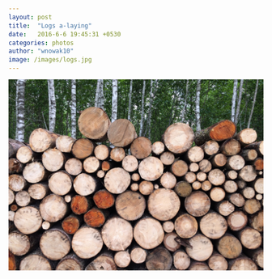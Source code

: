 ```yaml
---
layout: post
title:  "Logs a-laying"
date:   2016-6-6 19:45:31 +0530
categories: photos
author: "wnowak10"
image: /images/logs.jpg
---
```




<a href="{{site.url}}/piconly">
	<img src="/images/photos/logs.jpg" alt="Drawing" style="width: 960; height: 720"/>
</a>